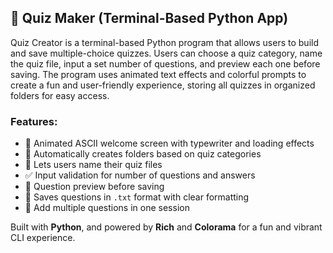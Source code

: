## 🧠 Quiz Maker (Terminal-Based Python App)

Quiz Creator is a terminal-based Python program that allows users to build and save multiple-choice quizzes. Users can choose a quiz category, name the quiz file, input a set number of questions, and preview each one before saving. The program uses animated text effects and colorful prompts to create a fun and user-friendly experience, storing all quizzes in organized folders for easy access.

### Features:
- 🌟 Animated ASCII welcome screen with typewriter and loading effects
- 📁 Automatically creates folders based on quiz categories
- 📝 Lets users name their quiz files
- ✅ Input validation for number of questions and answers
- 📄 Question preview before saving
- 💾 Saves questions in `.txt` format with clear formatting
- 🔁 Add multiple questions in one session

Built with **Python**, and powered by **Rich** and **Colorama** for a fun and vibrant CLI experience.

